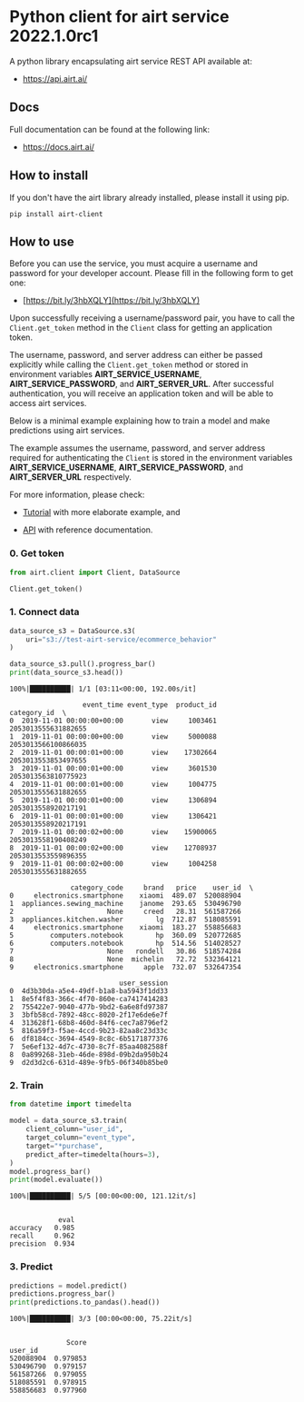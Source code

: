 # Python client for airt service 2022.1.0rc1

A python library encapsulating airt service REST API available at:

- <a href="https://api.airt.ai/docs" target="_blank">https://api.airt.ai/</a>

## Docs

Full documentation can be found at the following link:

- <a href="https://docs.airt.ai" target="_blank">https://docs.airt.ai/</a>


## How to install

If you don't have the airt library already installed, please install it using pip.


```console
pip install airt-client
```

## How to use

Before you can use the service, you must acquire a username and password for your developer account. Please fill in the following form to get one:

- [https://bit.ly/3hbXQLY](https://bit.ly/3hbXQLY)

Upon successfully receiving a username/password pair, you have to call the `Client.get_token` method in the `Client` class for getting an application token. 

The username, password, and server address can either be passed explicitly while calling the `Client.get_token` method or stored in environment variables **AIRT_SERVICE_USERNAME**, **AIRT_SERVICE_PASSWORD**, and **AIRT_SERVER_URL**. After successful authentication, you will receive an application token and will be able to access airt services.

Below is a minimal example explaining how to train a model and make predictions using airt services. 

The example assumes the username, password, and server address required for authenticating the `Client` is stored in the environment variables **AIRT_SERVICE_USERNAME**, **AIRT_SERVICE_PASSWORD**, and **AIRT_SERVER_URL** respectively.

For more information, please check:

- [Tutorial](https://docs.airt.ai/Tutorial/) with more elaborate example, and

- [API](https://docs.airt.ai/API/client/Client/) with reference documentation.


### 0. Get token


```python
from airt.client import Client, DataSource

Client.get_token()
```

### 1. Connect data


```python
data_source_s3 = DataSource.s3(
    uri="s3://test-airt-service/ecommerce_behavior"
)

data_source_s3.pull().progress_bar()
print(data_source_s3.head())
```

    100%|██████████| 1/1 [03:11<00:00, 192.00s/it]

                      event_time event_type  product_id          category_id  \
    0  2019-11-01 00:00:00+00:00       view     1003461  2053013555631882655   
    1  2019-11-01 00:00:00+00:00       view     5000088  2053013566100866035   
    2  2019-11-01 00:00:01+00:00       view    17302664  2053013553853497655   
    3  2019-11-01 00:00:01+00:00       view     3601530  2053013563810775923   
    4  2019-11-01 00:00:01+00:00       view     1004775  2053013555631882655   
    5  2019-11-01 00:00:01+00:00       view     1306894  2053013558920217191   
    6  2019-11-01 00:00:01+00:00       view     1306421  2053013558920217191   
    7  2019-11-01 00:00:02+00:00       view    15900065  2053013558190408249   
    8  2019-11-01 00:00:02+00:00       view    12708937  2053013553559896355   
    9  2019-11-01 00:00:02+00:00       view     1004258  2053013555631882655   
    
                   category_code     brand   price    user_id  \
    0     electronics.smartphone    xiaomi  489.07  520088904   
    1  appliances.sewing_machine    janome  293.65  530496790   
    2                       None     creed   28.31  561587266   
    3  appliances.kitchen.washer        lg  712.87  518085591   
    4     electronics.smartphone    xiaomi  183.27  558856683   
    5         computers.notebook        hp  360.09  520772685   
    6         computers.notebook        hp  514.56  514028527   
    7                       None   rondell   30.86  518574284   
    8                       None  michelin   72.72  532364121   
    9     electronics.smartphone     apple  732.07  532647354   
    
                               user_session  
    0  4d3b30da-a5e4-49df-b1a8-ba5943f1dd33  
    1  8e5f4f83-366c-4f70-860e-ca7417414283  
    2  755422e7-9040-477b-9bd2-6a6e8fd97387  
    3  3bfb58cd-7892-48cc-8020-2f17e6de6e7f  
    4  313628f1-68b8-460d-84f6-cec7a8796ef2  
    5  816a59f3-f5ae-4ccd-9b23-82aa8c23d33c  
    6  df8184cc-3694-4549-8c8c-6b5171877376  
    7  5e6ef132-4d7c-4730-8c7f-85aa4082588f  
    8  0a899268-31eb-46de-898d-09b2da950b24  
    9  d2d3d2c6-631d-489e-9fb5-06f340b85be0  


    


### 2. Train


```python
from datetime import timedelta

model = data_source_s3.train(
    client_column="user_id",
    target_column="event_type",
    target="*purchase",
    predict_after=timedelta(hours=3),
)
model.progress_bar()
print(model.evaluate())
```

    100%|██████████| 5/5 [00:00<00:00, 121.12it/s]


                eval
    accuracy   0.985
    recall     0.962
    precision  0.934


### 3. Predict


```python
predictions = model.predict()
predictions.progress_bar()
print(predictions.to_pandas().head())
```

    100%|██████████| 3/3 [00:00<00:00, 75.22it/s]


                  Score
    user_id            
    520088904  0.979853
    530496790  0.979157
    561587266  0.979055
    518085591  0.978915
    558856683  0.977960


